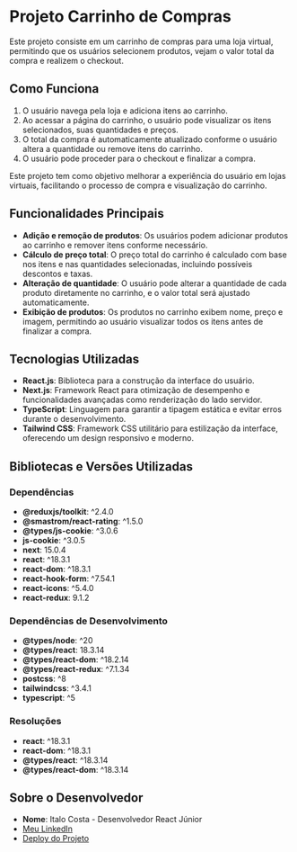 # Projeto Carrinho de Compras

Este projeto consiste em um carrinho de compras para uma loja virtual, permitindo que os usuários selecionem produtos, vejam o valor total da compra e realizem o checkout.

## Como Funciona
1. O usuário navega pela loja e adiciona itens ao carrinho.
2. Ao acessar a página do carrinho, o usuário pode visualizar os itens selecionados, suas quantidades e preços.
3. O total da compra é automaticamente atualizado conforme o usuário altera a quantidade ou remove itens do carrinho.
4. O usuário pode proceder para o checkout e finalizar a compra.

Este projeto tem como objetivo melhorar a experiência do usuário em lojas virtuais, facilitando o processo de compra e visualização do carrinho.


## Funcionalidades Principais
- **Adição e remoção de produtos**: Os usuários podem adicionar produtos ao carrinho e remover itens conforme necessário.
- **Cálculo de preço total**: O preço total do carrinho é calculado com base nos itens e nas quantidades selecionadas, incluindo possíveis descontos e taxas.
- **Alteração de quantidade**: O usuário pode alterar a quantidade de cada produto diretamente no carrinho, e o valor total será ajustado automaticamente.
- **Exibição de produtos**: Os produtos no carrinho exibem nome, preço e imagem, permitindo ao usuário visualizar todos os itens antes de finalizar a compra.

## Tecnologias Utilizadas
- **React.js**: Biblioteca para a construção da interface do usuário.
- **Next.js**: Framework React para otimização de desempenho e funcionalidades avançadas como renderização do lado servidor.
- **TypeScript**: Linguagem para garantir a tipagem estática e evitar erros durante o desenvolvimento.
- **Tailwind CSS**: Framework CSS utilitário para estilização da interface, oferecendo um design responsivo e moderno.

## Bibliotecas e Versões Utilizadas

### Dependências
- **@reduxjs/toolkit**: ^2.4.0
- **@smastrom/react-rating**: ^1.5.0
- **@types/js-cookie**: ^3.0.6
- **js-cookie**: ^3.0.5
- **next**: 15.0.4
- **react**: ^18.3.1
- **react-dom**: ^18.3.1
- **react-hook-form**: ^7.54.1
- **react-icons**: ^5.4.0
- **react-redux**: 9.1.2

### Dependências de Desenvolvimento
- **@types/node**: ^20
- **@types/react**: 18.3.14
- **@types/react-dom**: ^18.2.14
- **@types/react-redux**: ^7.1.34
- **postcss**: ^8
- **tailwindcss**: ^3.4.1
- **typescript**: ^5

### Resoluções
- **react**: ^18.3.1
- **react-dom**: ^18.3.1
- **@types/react**: ^18.3.14
- **@types/react-dom**: ^18.3.14

## Sobre o Desenvolvedor

- **Nome**: Italo Costa - Desenvolvedor React Júnior
- [Meu LinkedIn](https://www.linkedin.com/in/italo-costa-dev/)
- [Deploy do Projeto](https://ecommerce-project-orpin-gamma.vercel.app/)





